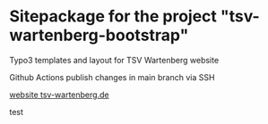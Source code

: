 Sitepackage for the project "tsv-wartenberg-bootstrap"
==============================================================

Typo3 templates and layout for TSV Wartenberg website

Github Actions publish changes in main branch via SSH

[website tsv-wartenberg.de](https://www.tsv-wartenberg.de/) 

test
